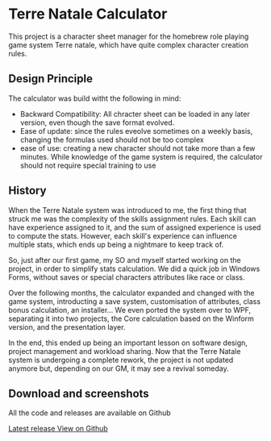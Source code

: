 Terre Natale Calculator
=======================
This project is a character sheet manager for the homebrew role playing game
system Terre natale, which have quite complex character creation rules.

Design Principle
---
The calculator was build witht the following in mind:
 - Backward Compatibility: All chracter sheet can be loaded in any later
   version, even though the save format evolved.
 - Ease of update: since the rules eveolve sometimes on a weekly basis,
   changing the formulas used should not be too complex
 - ease of use: creating a new character should not take more than a few
   minutes. While knowledge of the game system is required, the calculator
   should not require special training to use

History
---
When the Terre Natale system was introduced to me, the first thing that struck
me was the complexity of the skills assignment rules. Each skill can have
experience assigned to it, and the sum of assigned experience is used to
compute the stats. However, each skill's experience can influence multiple
stats, which ends up being a nightmare to keep track of.

So, just after our first game, my SO and myself started working on the project,
in order to simplify stats calculation. We did a quick job in Windows Forms,
without saves or special characters attributes like race or class.

Over the following months, the calculator expanded and changed with the game
system, introducting a save system, customisation of attributes, class bonus
calculation, an installer... We even ported the system over to WPF, separating it into two
projects, the Core calculation based on the Winform version, and the
presentation layer.

In the end, this ended up being an important lesson on software design, project
management and workload sharing. Now that the Terre Natale system is undergoing
a complete rework, the project is not updated anymore but, depending on our GM,
it may see a revival someday.

Download and screenshots
---

All the code and releases are available on Github

<a href=https://github.com/Jupotter/Terre-Natale-Calculateur/release/latest class="btn btn-success " >
Latest release
<span class="octicon octicon-desktop-download" aria-hidden="true"></span>
</a>
<a href=https://github.com/Jupotter/Terre-Natale-Calculateur class="btn btn-info " >
View on Github
<span class="octicon octicon-mark-github" aria-hidden="true"></span>
</a>
